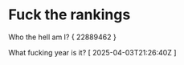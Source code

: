 # Fuck the rankings

Who the hell am I?
{ 22889462 }

What fucking year is it?
[ 2025-04-03T21:26:40Z ]
